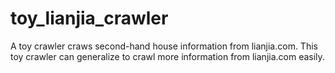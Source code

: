 # toy_lianjia_crawler
A toy crawler craws second-hand house information from lianjia.com. This toy crawler can generalize to  crawl more information from lianjia.com easily.
